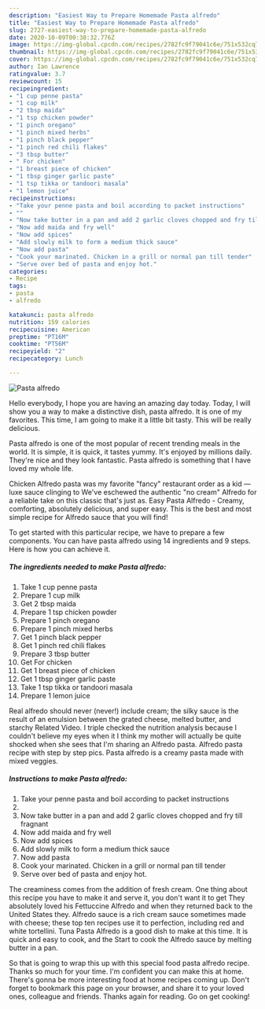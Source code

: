 ```yaml
---
description: "Easiest Way to Prepare Homemade Pasta alfredo"
title: "Easiest Way to Prepare Homemade Pasta alfredo"
slug: 2727-easiest-way-to-prepare-homemade-pasta-alfredo
date: 2020-10-09T00:38:32.776Z
image: https://img-global.cpcdn.com/recipes/2782fc9f79041c6e/751x532cq70/pasta-alfredo-recipe-main-photo.jpg
thumbnail: https://img-global.cpcdn.com/recipes/2782fc9f79041c6e/751x532cq70/pasta-alfredo-recipe-main-photo.jpg
cover: https://img-global.cpcdn.com/recipes/2782fc9f79041c6e/751x532cq70/pasta-alfredo-recipe-main-photo.jpg
author: Ian Lawrence
ratingvalue: 3.7
reviewcount: 15
recipeingredient:
- "1 cup penne pasta"
- "1 cup milk"
- "2 tbsp maida"
- "1 tsp chicken powder"
- "1 pinch oregano"
- "1 pinch mixed herbs"
- "1 pinch black pepper"
- "1 pinch red chili flakes"
- "3 tbsp butter"
- " For chicken"
- "1 breast piece of chicken"
- "1 tbsp ginger garlic paste"
- "1 tsp tikka or tandoori masala"
- "1 lemon juice"
recipeinstructions:
- "Take your penne pasta and boil according to packet instructions"
- ""
- "Now take butter in a pan and add 2 garlic cloves chopped and fry till fragnant"
- "Now add maida and fry well"
- "Now add spices"
- "Add slowly milk to form a medium thick sauce"
- "Now add pasta"
- "Cook your marinated. Chicken in a grill or normal pan till tender"
- "Serve over bed of pasta and enjoy hot."
categories:
- Recipe
tags:
- pasta
- alfredo

katakunci: pasta alfredo 
nutrition: 159 calories
recipecuisine: American
preptime: "PT16M"
cooktime: "PT56M"
recipeyield: "2"
recipecategory: Lunch

---
```



![Pasta alfredo](https://img-global.cpcdn.com/recipes/2782fc9f79041c6e/751x532cq70/pasta-alfredo-recipe-main-photo.jpg)

Hello everybody, I hope you are having an amazing day today. Today, I will show you a way to make a distinctive dish, pasta alfredo. It is one of my favorites. This time, I am going to make it a little bit tasty. This will be really delicious.

Pasta alfredo is one of the most popular of recent trending meals in the world. It is simple, it is quick, it tastes yummy. It's enjoyed by millions daily. They're nice and they look fantastic. Pasta alfredo is something that I have loved my whole life.

Chicken Alfredo pasta was my favorite &#34;fancy&#34; restaurant order as a kid — luxe sauce clinging to We&#39;ve eschewed the authentic &#34;no cream&#34; Alfredo for a reliable take on this classic that&#39;s just as. Easy Pasta Alfredo - Creamy, comforting, absolutely delicious, and super easy. This is the best and most simple recipe for Alfredo sauce that you will find!


To get started with this particular recipe, we have to prepare a few components. You can have pasta alfredo using 14 ingredients and 9 steps. Here is how you can achieve it.

<!--inarticleads1-->

##### The ingredients needed to make Pasta alfredo:

1. Take 1 cup penne pasta
1. Prepare 1 cup milk
1. Get 2 tbsp maida
1. Prepare 1 tsp chicken powder
1. Prepare 1 pinch oregano
1. Prepare 1 pinch mixed herbs
1. Get 1 pinch black pepper
1. Get 1 pinch red chili flakes
1. Prepare 3 tbsp butter
1. Get  For chicken
1. Get 1 breast piece of chicken
1. Get 1 tbsp ginger garlic paste
1. Take 1 tsp tikka or tandoori masala
1. Prepare 1 lemon juice


Real alfredo should never (never!) include cream; the silky sauce is the result of an emulsion between the grated cheese, melted butter, and starchy Related Video. I triple checked the nutrition analysis because I couldn&#39;t believe my eyes when it I think my mother will actually be quite shocked when she sees that I&#39;m sharing an Alfredo pasta. Alfredo pasta recipe with step by step pics. Pasta alfredo is a creamy pasta made with mixed veggies. 

<!--inarticleads2-->

##### Instructions to make Pasta alfredo:

1. Take your penne pasta and boil according to packet instructions
1. 
1. Now take butter in a pan and add 2 garlic cloves chopped and fry till fragnant
1. Now add maida and fry well
1. Now add spices
1. Add slowly milk to form a medium thick sauce
1. Now add pasta
1. Cook your marinated. Chicken in a grill or normal pan till tender
1. Serve over bed of pasta and enjoy hot.


The creaminess comes from the addition of fresh cream. One thing about this recipe you have to make it and serve it, you don&#39;t want it to get They absolutely loved his Fettuccine Alfredo and when they returned back to the United States they. Alfredo sauce is a rich cream sauce sometimes made with cheese; these top ten recipes use it to perfection, including red and white tortellini. Tuna Pasta Alfredo is a good dish to make at this time. It is quick and easy to cook, and the Start to cook the Alfredo sauce by melting butter in a pan. 

So that is going to wrap this up with this special food pasta alfredo recipe. Thanks so much for your time. I'm confident you can make this at home. There's gonna be more interesting food at home recipes coming up. Don't forget to bookmark this page on your browser, and share it to your loved ones, colleague and friends. Thanks again for reading. Go on get cooking!
